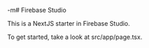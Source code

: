  -m# Firebase Studio

This is a NextJS starter in Firebase Studio.

To get started, take a look at src/app/page.tsx.

